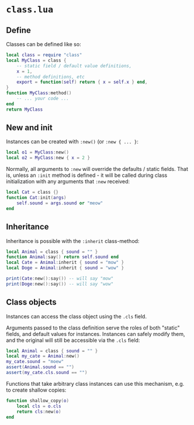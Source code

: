 # `class.lua`

## Define

Classes can be defined like so:

```lua
local class = require "class"
local MyClass = class {
    -- static field / default value definitions,
    x = 1,
    -- method definitions, etc
    export = function(self) return { x = self.x } end,
}
function MyClass:method()
    -- ... your code ...
end
return MyClass
```

## New and init

Instances can be created with `:new()` (or `:new { ... }`:

```lua
local o1 = MyClass:new()
local o2 = MyClass:new { x = 2 }
```

Normally, all arguments to `:new` will override the defaults / static
fields. That is, unless an `:init` method is defined - it will be
called during class initialization with any arguments that `:new`
received:

```lua
local Cat = class {}
function Cat:init(args)
    self.sound = args.sound or "meow"
end
```

## Inheritance

Inheritance is possible with the `:inherit` class-method:

```lua
local Animal = class { sound = "" }
function Animal:say() return self.sound end
local Cate = Animal:inherit { sound = "mow" }
local Doge = Animal:inherit { sound = "wow" }

print(Cate:new():say()) -- will say "mow"
print(Doge:new():say()) -- will say "wow"
```

## Class objects

Instances can access the class object using the `.cls` field.

Arguments passed to the class definition serve the roles of both
"static" fields, and default values for instances. Instances can
safely modify them, and the original will still be accessible via the
`.cls` field:

```lua
local Animal = class { sound = "" }
local my_cate = Animal:new()
my_cate.sound = "moew"
assert(Animal.sound == "")
assert(my_cate.cls.sound == "")
```

Functions that take arbitrary class instances can use this mechanism,
e.g. to create shallow copies:

```lua
function shallow_copy(o)
    local cls = o.cls
    return cls:new(o)
end
```
